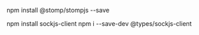 <!-- STOMP JS -->
npm install @stomp/stompjs --save

<!-- SOCKET JS -->
npm install sockjs-client
npm i --save-dev @types/sockjs-client